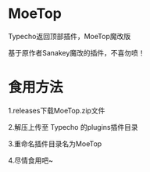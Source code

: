 # MoeTop
Typecho返回顶部插件，MoeTop魔改版

基于原作者Sanakey魔改的插件，不喜勿喷！

# 食用方法

1.releases下载MoeTop.zip文件

2.解压上传至 Typecho 的plugins插件目录

3.重命名插件目录名为MoeTop

4.尽情食用吧~
